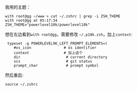 我用的主题：
```
with root@gg ~/www > cat ~/.zshrc | grep -i ZSH_THEME                                                                                                    with root@gg at 05:17:34
ZSH_THEME="powerlevel10k/powerlevel10k"
```

想在左边看到`with root@gg`，需要修改 `~/.p10k.zsh`，加上`context`:
```
 typeset -g POWERLEVEL9K_LEFT_PROMPT_ELEMENTS=(
    #os_icon               # os identifier
    context                # 加上这个
    dir                     # current directory
    vcs                     # git status
    prompt_char             # prompt symbol
```

然后重启:
```
source ~/.zshrc
```
